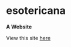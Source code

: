 # esotericana

**A Website**

View this site [here]( https://ethancampbell77.github.io/esotericana/)
